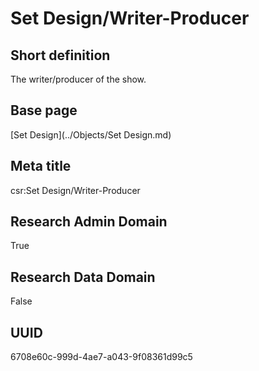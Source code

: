 # Set Design/Writer-Producer
## Short definition
The writer/producer of the show.
## Base page
[Set Design](../Objects/Set Design.md)
## Meta title
csr:Set Design/Writer-Producer
## Research Admin Domain
True
## Research Data Domain
False
## UUID
6708e60c-999d-4ae7-a043-9f08361d99c5
